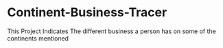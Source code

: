# Continent-Business-Tracer
This Project Indicates The different business a person has on some of the continents mentioned
